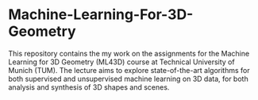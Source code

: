 # Machine-Learning-For-3D-Geometry
This repository contains the my work on the assignments for the Machine Learning for 3D Geometry (ML43D) course at Technical University of Munich (TUM). 
The lecture aims to explore state-of-the-art algorithms for both supervised and unsupervised machine learning on 3D data, 
for both analysis and synthesis of 3D shapes and scenes.
